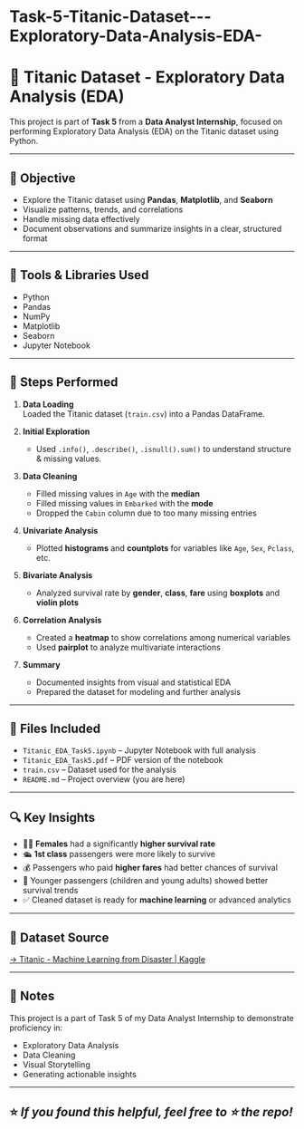 # Task-5-Titanic-Dataset---Exploratory-Data-Analysis-EDA-

# 🚢 Titanic Dataset - Exploratory Data Analysis (EDA)

This project is part of **Task 5** from a **Data Analyst Internship**, focused on performing Exploratory Data Analysis (EDA) on the Titanic dataset using Python.

---

## 🎯 Objective

- Explore the Titanic dataset using **Pandas**, **Matplotlib**, and **Seaborn**
- Visualize patterns, trends, and correlations
- Handle missing data effectively
- Document observations and summarize insights in a clear, structured format

---

## 🧰 Tools & Libraries Used

- Python
- Pandas
- NumPy
- Matplotlib
- Seaborn
- Jupyter Notebook

---

## 📝 Steps Performed

1. **Data Loading**  
   Loaded the Titanic dataset (`train.csv`) into a Pandas DataFrame.

2. **Initial Exploration**
   - Used `.info()`, `.describe()`, `.isnull().sum()` to understand structure & missing values.

3. **Data Cleaning**
   - Filled missing values in `Age` with the **median**
   - Filled missing values in `Embarked` with the **mode**
   - Dropped the `Cabin` column due to too many missing entries

4. **Univariate Analysis**
   - Plotted **histograms** and **countplots** for variables like `Age`, `Sex`, `Pclass`, etc.

5. **Bivariate Analysis**
   - Analyzed survival rate by **gender**, **class**, **fare** using **boxplots** and **violin plots**

6. **Correlation Analysis**
   - Created a **heatmap** to show correlations among numerical variables
   - Used **pairplot** to analyze multivariate interactions

7. **Summary**
   - Documented insights from visual and statistical EDA
   - Prepared the dataset for modeling and further analysis

---

## 📂 Files Included

- `Titanic_EDA_Task5.ipynb` – Jupyter Notebook with full analysis  
- `Titanic_EDA_Task5.pdf` – PDF version of the notebook  
- `train.csv` – Dataset used for the analysis  
- `README.md` – Project overview (you are here)

---

## 🔍 Key Insights

- 👩‍🦰 **Females** had a significantly **higher survival rate**
- 🛳️ **1st class** passengers were more likely to survive
- 💰 Passengers who paid **higher fares** had better chances of survival
- 👶 Younger passengers (children and young adults) showed better survival trends
- ✅ Cleaned dataset is ready for **machine learning** or advanced analytics

---

## 🔗 Dataset Source

[→ Titanic - Machine Learning from Disaster | Kaggle](https://www.kaggle.com/c/titanic/data)

---

## 📌 Notes

This project is a part of Task 5 of my Data Analyst Internship to demonstrate proficiency in:
- Exploratory Data Analysis
- Data Cleaning
- Visual Storytelling
- Generating actionable insights

---

⭐️ *If you found this helpful, feel free to ⭐ the repo!*
-
